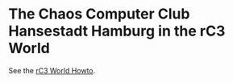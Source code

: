# The Chaos Computer Club Hansestadt Hamburg in the rC3 World

See the [rC3 World Howto](https://howto.rc3.world).
